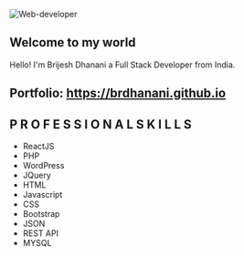 
![Web-developer](https://user-images.githubusercontent.com/46484569/88458558-8c31eb80-ceac-11ea-8058-a555f9e1b660.png)
    
   ##             Welcome to my world

Hello! I'm Brijesh Dhanani a Full Stack Developer from India.

## Portfolio: https://brdhanani.github.io

## P R O F E S S I O N A L  S K I L L S
- ReactJS
- PHP
- WordPress
- JQuery
- HTML
- Javascript
- CSS
- Bootstrap
- JSON
- REST API
- MYSQL
